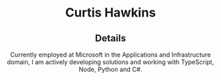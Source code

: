 <h1 align="center">Curtis Hawkins</h1>
<nl />
<h2 align="center">Details</h2>
<p align="center">
  Currently employed at Microsoft in the Applications and Infrastructure domain, I am actively developing solutions and working with TypeScript, Node, Python and C#. 
  </p>

